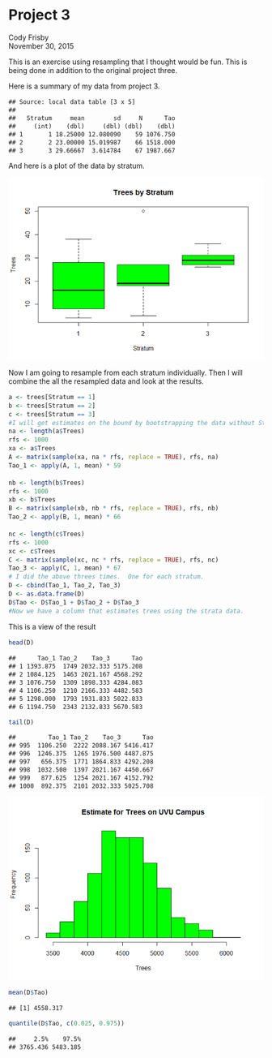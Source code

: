 # Project 3
Cody Frisby  
November 30, 2015  

This is an exercise using resampling that I thought would be fun.  This is being done in addition to the original project three.  



Here is a summary of my data from project 3.


```
## Source: local data table [3 x 5]
## 
##   Stratum     mean        sd     N      Tao
##     (int)    (dbl)     (dbl) (dbl)    (dbl)
## 1       1 18.25000 12.080090    59 1076.750
## 2       2 23.00000 15.019987    66 1518.000
## 3       3 29.66667  3.614784    67 1987.667
```

And here is a plot of the data by stratum.

![](Project3_files/figure-html/unnamed-chunk-3-1.png) 


Now I am going to resample from each stratum individually.  Then I will combine the all the resampled data and look at the results. 


```r
a <- trees[Stratum == 1]
b <- trees[Stratum == 2]
c <- trees[Stratum == 3]
#I will get estimates on the bound by bootstrapping the data without Strata
na <- length(a$Trees)
rfs <- 1000
xa <- a$Trees 
A <- matrix(sample(xa, na * rfs, replace = TRUE), rfs, na)
Tao_1 <- apply(A, 1, mean) * 59

nb <- length(b$Trees)
rfs <- 1000
xb <- b$Trees 
B <- matrix(sample(xb, nb * rfs, replace = TRUE), rfs, nb)
Tao_2 <- apply(B, 1, mean) * 66

nc <- length(c$Trees)
rfs <- 1000
xc <- c$Trees 
C <- matrix(sample(xc, nc * rfs, replace = TRUE), rfs, nc)
Tao_3 <- apply(C, 1, mean) * 67
# I did the above threes times.  One for each stratum.
D <- cbind(Tao_1, Tao_2, Tao_3)
D <- as.data.frame(D)
D$Tao <- D$Tao_1 + D$Tao_2 + D$Tao_3
#Now we have a column that estimates trees using the strata data.
```

This is a view of the result


```r
head(D)
```

```
##      Tao_1 Tao_2    Tao_3      Tao
## 1 1393.875  1749 2032.333 5175.208
## 2 1084.125  1463 2021.167 4568.292
## 3 1076.750  1309 1898.333 4284.083
## 4 1106.250  1210 2166.333 4482.583
## 5 1298.000  1793 1931.833 5022.833
## 6 1194.750  2343 2132.833 5670.583
```

```r
tail(D)
```

```
##         Tao_1 Tao_2    Tao_3      Tao
## 995  1106.250  2222 2088.167 5416.417
## 996  1246.375  1265 1976.500 4487.875
## 997   656.375  1771 1864.833 4292.208
## 998  1032.500  1397 2021.167 4450.667
## 999   877.625  1254 2021.167 4152.792
## 1000  892.375  2101 2032.333 5025.708
```


![](Project3_files/figure-html/unnamed-chunk-6-1.png) 


```r
mean(D$Tao)
```

```
## [1] 4558.317
```

```r
quantile(D$Tao, c(0.025, 0.975))
```

```
##     2.5%    97.5% 
## 3765.436 5483.185
```
